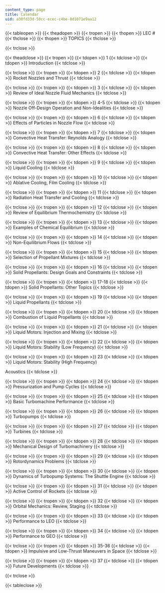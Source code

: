 ```yaml
---
content_type: page
title: Calendar
uid: a30fd33d-50cc-ecec-c4be-8d1071e9aa12
---
```


{{< tableopen >}}
{{< theadopen >}}
{{< tropen >}}
{{< thopen >}}
LEC #
{{< thclose >}}
{{< thopen >}}
TOPICS
{{< thclose >}}

{{< trclose >}}

{{< theadclose >}}
{{< tropen >}}
{{< tdopen >}}
1
{{< tdclose >}}
{{< tdopen >}}
Introduction
{{< tdclose >}}

{{< trclose >}}
{{< tropen >}}
{{< tdopen >}}
2
{{< tdclose >}}
{{< tdopen >}}
Rocket Nozzles and Thrust
{{< tdclose >}}

{{< trclose >}}
{{< tropen >}}
{{< tdopen >}}
3
{{< tdclose >}}
{{< tdopen >}}
Review of Ideal Nozzle Fluid Mechanics
{{< tdclose >}}

{{< trclose >}}
{{< tropen >}}
{{< tdopen >}}
4-5
{{< tdclose >}}
{{< tdopen >}}
Nozzle Off-Design Operation and Non-Idealities
{{< tdclose >}}

{{< trclose >}}
{{< tropen >}}
{{< tdopen >}}
6
{{< tdclose >}}
{{< tdopen >}}
Effects of Particles in Nozzle Flow
{{< tdclose >}}

{{< trclose >}}
{{< tropen >}}
{{< tdopen >}}
7
{{< tdclose >}}
{{< tdopen >}}
Convective Heat Transfer: Reynolds Analogy
{{< tdclose >}}

{{< trclose >}}
{{< tropen >}}
{{< tdopen >}}
8
{{< tdclose >}}
{{< tdopen >}}
Convective Heat Transfer: Other Effects
{{< tdclose >}}

{{< trclose >}}
{{< tropen >}}
{{< tdopen >}}
9
{{< tdclose >}}
{{< tdopen >}}
Liquid Cooling
{{< tdclose >}}

{{< trclose >}}
{{< tropen >}}
{{< tdopen >}}
10
{{< tdclose >}}
{{< tdopen >}}
Ablative Cooling, Film Cooling
{{< tdclose >}}

{{< trclose >}}
{{< tropen >}}
{{< tdopen >}}
11
{{< tdclose >}}
{{< tdopen >}}
Radiation Heat Transfer and Cooling
{{< tdclose >}}

{{< trclose >}}
{{< tropen >}}
{{< tdopen >}}
12
{{< tdclose >}}
{{< tdopen >}}
Review of Equilibrium Thermochemistry
{{< tdclose >}}

{{< trclose >}}
{{< tropen >}}
{{< tdopen >}}
13
{{< tdclose >}}
{{< tdopen >}}
Examples of Chemical Equilibrium
{{< tdclose >}}

{{< trclose >}}
{{< tropen >}}
{{< tdopen >}}
14
{{< tdclose >}}
{{< tdopen >}}
Non-Equilibrium Flows
{{< tdclose >}}

{{< trclose >}}
{{< tropen >}}
{{< tdopen >}}
15
{{< tdclose >}}
{{< tdopen >}}
Selection of Propellant Mixtures
{{< tdclose >}}

{{< trclose >}}
{{< tropen >}}
{{< tdopen >}}
16
{{< tdclose >}}
{{< tdopen >}}
Solid Propellants: Design Goals and Constraints
{{< tdclose >}}

{{< trclose >}}
{{< tropen >}}
{{< tdopen >}}
17-18
{{< tdclose >}}
{{< tdopen >}}
Solid Propellants: Other Topics
{{< tdclose >}}

{{< trclose >}}
{{< tropen >}}
{{< tdopen >}}
19
{{< tdclose >}}
{{< tdopen >}}
Liquid Propellants
{{< tdclose >}}

{{< trclose >}}
{{< tropen >}}
{{< tdopen >}}
20
{{< tdclose >}}
{{< tdopen >}}
Combustion of Liquid Propellants
{{< tdclose >}}

{{< trclose >}}
{{< tropen >}}
{{< tdopen >}}
21
{{< tdclose >}}
{{< tdopen >}}
Liquid Motors: Injection and Mixing
{{< tdclose >}}

{{< trclose >}}
{{< tropen >}}
{{< tdopen >}}
22
{{< tdclose >}}
{{< tdopen >}}
Liquid Motors: Stability (Low Frequency)
{{< tdclose >}}

{{< trclose >}}
{{< tropen >}}
{{< tdopen >}}
23
{{< tdclose >}}
{{< tdopen >}}
Liquid Motors: Stability (High Frequency)  
  
Acoustics
{{< tdclose >}}

{{< trclose >}}
{{< tropen >}}
{{< tdopen >}}
24
{{< tdclose >}}
{{< tdopen >}}
Pressurization and Pump Cycles
{{< tdclose >}}

{{< trclose >}}
{{< tropen >}}
{{< tdopen >}}
25
{{< tdclose >}}
{{< tdopen >}}
Basic Turbomachine Performance
{{< tdclose >}}

{{< trclose >}}
{{< tropen >}}
{{< tdopen >}}
26
{{< tdclose >}}
{{< tdopen >}}
Turbopumps
{{< tdclose >}}

{{< trclose >}}
{{< tropen >}}
{{< tdopen >}}
27
{{< tdclose >}}
{{< tdopen >}}
Turbines
{{< tdclose >}}

{{< trclose >}}
{{< tropen >}}
{{< tdopen >}}
28
{{< tdclose >}}
{{< tdopen >}}
Mechanical Design of Turbomachinery
{{< tdclose >}}

{{< trclose >}}
{{< tropen >}}
{{< tdopen >}}
29
{{< tdclose >}}
{{< tdopen >}}
Rotordynamics Problems
{{< tdclose >}}

{{< trclose >}}
{{< tropen >}}
{{< tdopen >}}
30
{{< tdclose >}}
{{< tdopen >}}
Dynamics of Turbopump Systems: The Shuttle Engine
{{< tdclose >}}

{{< trclose >}}
{{< tropen >}}
{{< tdopen >}}
31
{{< tdclose >}}
{{< tdopen >}}
Active Control of Rockets
{{< tdclose >}}

{{< trclose >}}
{{< tropen >}}
{{< tdopen >}}
32
{{< tdclose >}}
{{< tdopen >}}
Orbital Mechanics: Review, Staging
{{< tdclose >}}

{{< trclose >}}
{{< tropen >}}
{{< tdopen >}}
33
{{< tdclose >}}
{{< tdopen >}}
Performance to LEO
{{< tdclose >}}

{{< trclose >}}
{{< tropen >}}
{{< tdopen >}}
34
{{< tdclose >}}
{{< tdopen >}}
Performance to GEO
{{< tdclose >}}

{{< trclose >}}
{{< tropen >}}
{{< tdopen >}}
35-36
{{< tdclose >}}
{{< tdopen >}}
Impulsive and Low-Thrust Maneuvers in Space
{{< tdclose >}}

{{< trclose >}}
{{< tropen >}}
{{< tdopen >}}
37
{{< tdclose >}}
{{< tdopen >}}
Future Developments
{{< tdclose >}}

{{< trclose >}}

{{< tableclose >}}